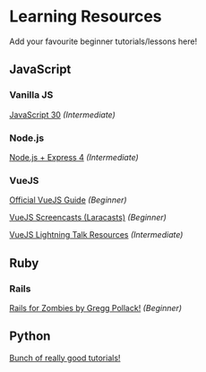# Learning Resources
Add your favourite beginner tutorials/lessons here!

## JavaScript

### Vanilla JS
[JavaScript 30](https://javascript30.com/) _(Intermediate)_

### Node.js
[Node.js + Express 4](https://scotch.io/tutorials/build-a-restful-api-using-node-and-express-4) _(Intermediate)_

### VueJS
[Official VueJS Guide](https://vuejs.org/v2/guide/) _(Beginner)_

[VueJS Screencasts (Laracasts)](https://laracasts.com/series/learn-vue-2-step-by-step) _(Beginner)_

[VueJS Lightning Talk Resources](https://github.com/corbin737/vuejs-lightning-talk) _(Intermediate)_

## Ruby

### Rails
[Rails for Zombies by Gregg Pollack!](https://www.codeschool.com/courses/rails-for-zombies-redux) _(Beginner)_


## Python
[Bunch of really good tutorials!](https://pythonprogramming.net)

